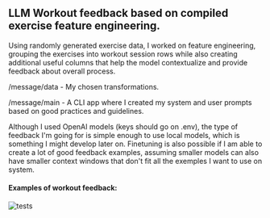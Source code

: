 ## LLM Workout feedback based on compiled exercise feature engineering. 

Using randomly generated exercise data, I worked on feature engineering, grouping the exercises into workout session rows while also creating additional useful columns that help the model contextualize and provide feedback about overall process.

/message/data - My chosen transformations.

/message/main - A CLI app where I created my system and user prompts based on good practices and guidelines.

Although I used OpenAI models (keys should go on .env), the type of feedback I'm going for is simple enough to use local models, which is something I might develop later on. Finetuning is also possible if I am able to create a lot of good feedback examples, assuming smaller models can also have smaller context windows that don't fit all the exemples I want to use on system.


#### Examples of workout feedback:
![tests](https://github.com/seyeint/Workout_Feedback_DS_LLM/assets/36778187/e4894cf0-152a-4b36-9ed2-e950c0811c60)
